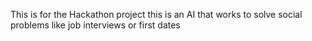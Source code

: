 This is for the Hackathon project this is an AI that works to solve social problems like job interviews or first dates
